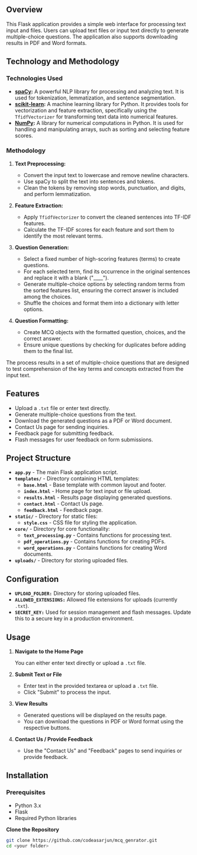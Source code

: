 ## Overview

This Flask application provides a simple web interface for processing text input and files. Users can upload text files or input text directly to generate multiple-choice questions. The application also supports downloading results in PDF and Word formats. 


## Technology and Methodology

### Technologies Used

- **[spaCy](https://spacy.io/):** A powerful NLP library for processing and analyzing text. It is used for tokenization, lemmatization, and sentence segmentation.
- **[scikit-learn](https://scikit-learn.org/):** A machine learning library for Python. It provides tools for vectorization and feature extraction, specifically using the `TfidfVectorizer` for transforming text data into numerical features.
- **[NumPy](https://numpy.org/):** A library for numerical computations in Python. It is used for handling and manipulating arrays, such as sorting and selecting feature scores.

### Methodology

1. **Text Preprocessing:**
   - Convert the input text to lowercase and remove newline characters.
   - Use spaCy to split the text into sentences and tokens.
   - Clean the tokens by removing stop words, punctuation, and digits, and perform lemmatization.

2. **Feature Extraction:**
   - Apply `TfidfVectorizer` to convert the cleaned sentences into TF-IDF features.
   - Calculate the TF-IDF scores for each feature and sort them to identify the most relevant terms.

3. **Question Generation:**
   - Select a fixed number of high-scoring features (terms) to create questions.
   - For each selected term, find its occurrence in the original sentences and replace it with a blank ("____").
   - Generate multiple-choice options by selecting random terms from the sorted features list, ensuring the correct answer is included among the choices.
   - Shuffle the choices and format them into a dictionary with letter options.

4. **Question Formatting:**
   - Create MCQ objects with the formatted question, choices, and the correct answer.
   - Ensure unique questions by checking for duplicates before adding them to the final list.

The process results in a set of multiple-choice questions that are designed to test comprehension of the key terms and concepts extracted from the input text.


## Features

- Upload a `.txt` file or enter text directly.
- Generate multiple-choice questions from the text.
- Download the generated questions as a PDF or Word document.
- Contact Us page for sending inquiries.
- Feedback page for submitting feedback.
- Flash messages for user feedback on form submissions.

## Project Structure

- **`app.py`** - The main Flask application script.
- **`templates/`** - Directory containing HTML templates:
  - **`base.html`** - Base template with common layout and footer.
  - **`index.html`** - Home page for text input or file upload.
  - **`results.html`** - Results page displaying generated questions.
  - **`contact.html`** - Contact Us page.
  - **`feedback.html`** - Feedback page.
- **`static/`** - Directory for static files:
  - **`style.css`** - CSS file for styling the application.
- **`core/`** - Directory for core functionality:
  - **`text_processing.py`** - Contains functions for processing text.
  - **`pdf_operations.py`** - Contains functions for creating PDFs.
  - **`word_operations.py`** - Contains functions for creating Word documents.
- **`uploads/`** - Directory for storing uploaded files.

## Configuration

- **`UPLOAD_FOLDER:`** Directory for storing uploaded files.
- **`ALLOWED_EXTENSIONS:`** Allowed file extensions for uploads (currently `.txt`).
- **`SECRET_KEY:`** Used for session management and flash messages. Update this to a secure key in a production environment.

## Usage

1. **Navigate to the Home Page**

   You can either enter text directly or upload a `.txt` file.

2. **Submit Text or File**

   - Enter text in the provided textarea or upload a `.txt` file.
   - Click "Submit" to process the input.

3. **View Results**

   - Generated questions will be displayed on the results page.
   - You can download the questions in PDF or Word format using the respective buttons.

4. **Contact Us / Provide Feedback**

   - Use the "Contact Us" and "Feedback" pages to send inquiries or provide feedback.


## Installation

### Prerequisites

- Python 3.x
- Flask
- Required Python libraries

 **Clone the Repository**

   ```bash
   git clone https://github.com/codeasarjun/mcq_genrator.git
   cd <your folder>
```

